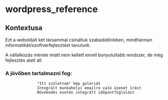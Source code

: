 # wordpress_reference

## Kontextusa
Ezt a weboldalt két társammal csináltuk szabadidőnkben, mindhárman informatikát/szoftverfejlesztést tanulunk.

A vállalkozás mérete miatt nem kellett ennél bonyulultabb rendszer, de még fejlesztés alatt áll. 

### A jövőben tartalmazni fog:
                  "Itt születtem" kép galériát
                  Integrált munkahelyi emailre való üzenet írást
                  Növekedés esetén integrált időpontfoglalást
